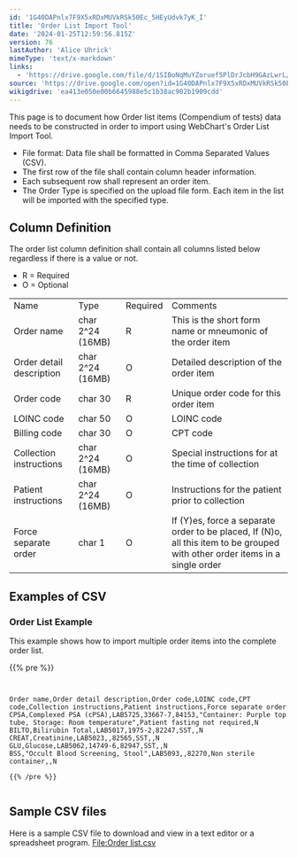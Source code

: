 ```yaml
---
id: '1G40DAPnlx7F9X5xRDxMUVkRSk50Ec_5HEyUdvk7yK_I'
title: 'Order List Import Tool'
date: '2024-01-25T12:59:56.815Z'
version: 76
lastAuthor: 'Alice Uhrick'
mimeType: 'text/x-markdown'
links:
  - 'https://drive.google.com/file/d/1SIBoNqMuYZoruef5PlDrJcbH9GAzLwrL/view?usp=sharing'
source: 'https://drive.google.com/open?id=1G40DAPnlx7F9X5xRDxMUVkRSk50Ec_5HEyUdvk7yK_I'
wikigdrive: 'ea413e050e00b6645988e5c1b38ac902b1909cdd'
---
```

This page is to document how Order list items (Compendium of tests) data needs to be constructed in order to import using WebChart's Order List Import Tool. 
* File format: Data file shall be formatted in Comma Separated Values (CSV). 
* The first row of the file shall contain column header information. 
* Each subsequent row shall represent an order item.  
* The Order Type is specified on the upload file form. Each item in the list will be imported with the specified type. 

## Column Definition

The order list column definition shall contain all columns listed below regardless if there is a value or not. 
* R = Required
* O = Optional

<table>
<tr>
<td>Name</td>
<td>Type</td>
<td>Required</td>
<td>Comments</td>
</tr>
<tr>
<td>Order name</td>
<td>char 2^24 (16MB)</td>
<td>R</td>
<td>This is the short form name or mneumonic of the order item</td>
</tr>
<tr>
<td>Order detail description</td>
<td>char 2^24 (16MB)</td>
<td>O</td>
<td>Detailed description of the order item</td>
</tr>
<tr>
<td>Order code</td>
<td>char 30</td>
<td>R</td>
<td>Unique order code for this order item</td>
</tr>
<tr>
<td>LOINC code</td>
<td>char 50</td>
<td>O</td>
<td>LOINC code</td>
</tr>
<tr>
<td>Billing code</td>
<td>char 30</td>
<td>O</td>
<td>CPT code</td>
</tr>
<tr>
<td>Collection instructions</td>
<td>char 2^24 (16MB)</td>
<td>O</td>
<td>Special instructions for at the time of collection</td>
</tr>
<tr>
<td>Patient instructions</td>
<td>char 2^24 (16MB)</td>
<td>O</td>
<td>Instructions for the patient prior to collection</td>
</tr>
<tr>
<td>Force separate order</td>
<td>char 1</td>
<td>O</td>
<td>If (Y)es, force a separate order to be placed, If (N)o, all this item to be grouped with other order items in a single order</td>
</tr>

</table>

## Examples of CSV


### Order List Example

This example shows how to import multiple order items into the complete order list.

{{% pre %}}
```


Order name,Order detail description,Order code,LOINC code,CPT code,Collection instructions,Patient instructions,Force separate order
CPSA,Complexed PSA (cPSA),LAB5725,33667-7,84153,"Container: Purple top tube, Storage: Room temperature",Patient fasting not required,N
BILTO,Bilirubin Total,LAB5017,1975-2,82247,SST,,N
CREAT,Creatinine,LAB5023,,82565,SST,,N
GLU,Glucose,LAB5062,14749-6,82947,SST,,N
BSS,"Occult Blood Screening, Stool",LAB5093,,82270,Non sterile container,,N

{{% /pre %}}


```

## Sample CSV files

Here is a sample CSV file to download and view in a text editor or a spreadsheet program.
[File:Order list.csv](https://drive.google.com/file/d/1SIBoNqMuYZoruef5PlDrJcbH9GAzLwrL/view?usp=sharing)
